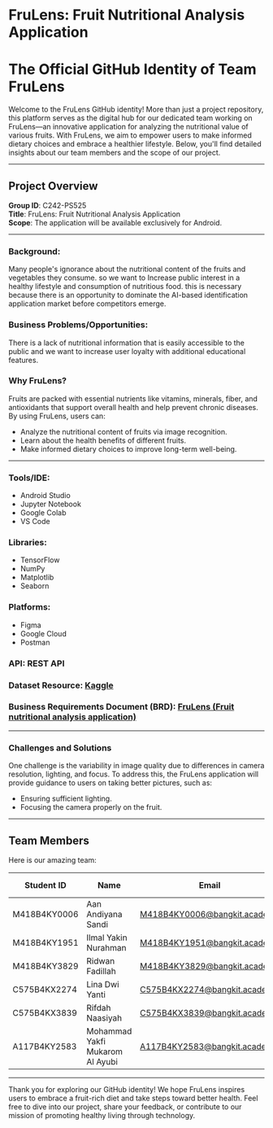 # FruLens: Fruit Nutritional Analysis Application
# The Official GitHub Identity of Team FruLens

Welcome to the FruLens GitHub identity! More than just a project repository, this platform serves as the digital hub for our dedicated team working on FruLens—an innovative application for analyzing the nutritional value of various fruits. With FruLens, we aim to empower users to make informed dietary choices and embrace a healthier lifestyle. Below, you'll find detailed insights about our team members and the scope of our project.

---

## Project Overview
**Group ID**: C242-PS525  
**Title**: FruLens: Fruit Nutritional Analysis Application  
**Scope**: The application will be available exclusively for Android.

---
### Background:
Many people's ignorance about the nutritional content of the fruits and vegetables they consume. so we want to Increase public interest in a healthy lifestyle and consumption of nutritious food. this is necessary because there is an opportunity to dominate the AI-based identification application market before competitors emerge.
### Business Problems/Opportunities:
There is a lack of nutritional information that is easily accessible to the public and we want to increase user loyalty with additional educational features.
### Why FruLens?
Fruits are packed with essential nutrients like vitamins, minerals, fiber, and antioxidants that support overall health and help prevent chronic diseases. By using FruLens, users can:
- Analyze the nutritional content of fruits via image recognition.
- Learn about the health benefits of different fruits.
- Make informed dietary choices to improve long-term well-being.

---

### Tools/IDE:
  - Android Studio
  - Jupyter Notebook
  - Google Colab
  - VS Code
### Libraries:
  - TensorFlow
  - NumPy
  - Matplotlib
  - Seaborn
### Platforms:
  - Figma
  - Google Cloud
  - Postman
### API: REST API
### Dataset Resource: [Kaggle](https://www.kaggle.com)
### Business Requirements Document (BRD): [FruLens (Fruit nutritional analysis application)](https://docs.google.com/document/d/122WP_rJecJV29RoygpTVhB0aEKKdcLwDqL-WPEokGbc/edit?tab=t.0)
---

### Challenges and Solutions
One challenge is the variability in image quality due to differences in camera resolution, lighting, and focus. To address this, the FruLens application will provide guidance to users on taking better pictures, such as:
- Ensuring sufficient lighting.
- Focusing the camera properly on the fruit.

---

## Team Members
Here is our amazing team:

| **Student ID** | **Name**                              | **Email**                           | **Learning Path**       | **University**                      |
|----------------|--------------------------------------|-------------------------------------|--------------------------|-------------------------------------|
| M418B4KY0006   | Aan Andiyana Sandi                   | M418B4KY0006@bangkit.academy       | Machine Learning         | STMIK Jabar                         |
| M418B4KY1951   | Ilmal Yakin Nurahman                 | M418B4KY1951@bangkit.academy       | Machine Learning         | STMIK Jabar                         |
| M418B4KY3829   | Ridwan Fadillah                      | M418B4KY3829@bangkit.academy       | Machine Learning         | STMIK Jabar                         |
| C575B4KX2274   | Lina Dwi Yanti                       | C575B4KX2274@bangkit.academy       | Cloud Computing          | Universitas Ma'soem                 |
| C575B4KX3839   | Rifdah Naasiyah                      | C575B4KX3839@bangkit.academy       | Cloud Computing          | Universitas Ma'soem                 |
| A117B4KY2583   | Mohammad Yakfi Mukarom Al Ayubi     | A117B4KY2583@bangkit.academy       | Mobile Development       | Institut Teknologi Nasional Bandung |

---

Thank you for exploring our GitHub identity! We hope FruLens inspires users to embrace a fruit-rich diet and take steps toward better health. Feel free to dive into our project, share your feedback, or contribute to our mission of promoting healthy living through technology.

